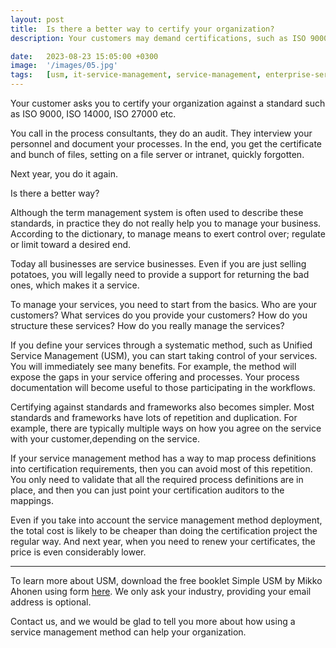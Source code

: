 ```yaml
---
layout: post
title:  Is there a better way to certify your organization?
description: Your customers may demand certifications, such as ISO 9000, ISO 14000, ISO 27000 etc. These projects are expensive and typically require outside consultants. In the end you may have your certificate, but the project probably did not help you to improve your organization. Even the process documents are just lying somewhere, and they are difficult to access. Is there a better way?

date:   2023-08-23 15:05:00 +0300
image:  '/images/05.jpg'
tags:   [usm, it-service-management, service-management, enterprise-service-management, framework, standard, iso-27000, iso-9000, iso-14000, itil]
---
```


Your customer asks you to certify your organization against a standard such as ISO 9000, ISO 14000, ISO 27000 etc.

You call in the process consultants, they do an audit. They interview your personnel and document your processes. In the end,
you get the certificate and bunch of files, setting on a file server or intranet, quickly forgotten.

Next year, you do it again.

Is there a better way?

Although the term management system is often used to describe these standards, in practice they do not really help you to manage 
your business. According to the dictionary, to manage means to exert control over; regulate or limit toward a desired end. 

Today all businesses are service businesses. Even if you are just selling potatoes, you will legally need to provide a support for returning 
the bad ones, which makes it a service.

To manage your services, you need to start from the basics. Who are your customers? What services do you provide your customers? 
How do you structure these services? How do you really manage the services?

If you define your services through a systematic method, such as Unified Service Management (USM), you can start taking
control of your services. You will immediately see many benefits. For example, the method will expose the gaps in your 
service offering and processes. Your process documentation will become useful to those participating in the workflows.

Certifying against standards and frameworks also becomes simpler. Most standards and frameworks have lots of repetition and 
duplication. For example, there are typically multiple ways on how you agree on the service  with your customer,depending
on the service.

If your service management method has a way to map process definitions into certification requirements, then you can avoid
most of this repetition. You only need to validate that all the required process definitions are in place, and then you can 
just point your certification auditors to the mappings.

Even if you take into account the service management method deployment, the total cost is likely to be cheaper than doing the
certification project the regular way. And next year, when you need to renew your certificates, the price is even considerably lower.

---

To learn more about USM, download the free booklet Simple USM by Mikko Ahonen using form
[here](https://usm.coach/public/resources/). We only ask your industry, providing your email address is optional.

Contact us, and we would be glad to tell you more about how using a service management method can help your organization.
